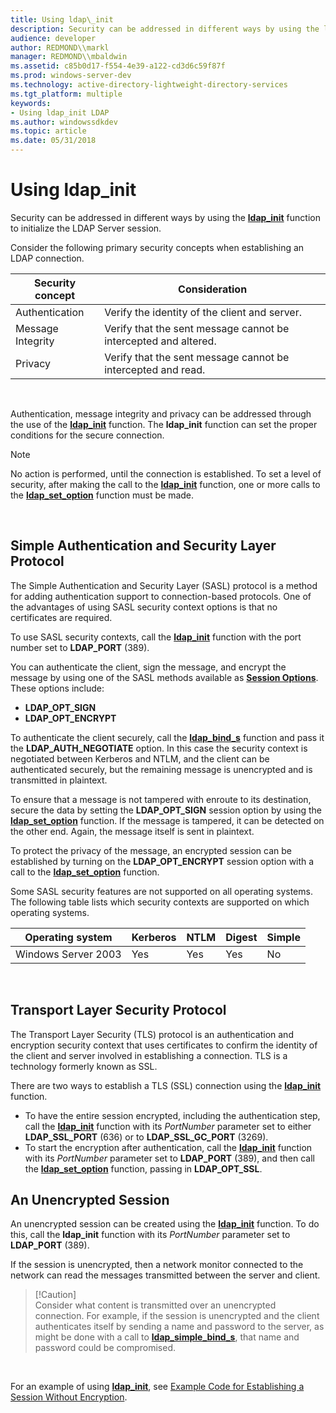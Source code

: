 ```yaml
---
title: Using ldap\_init
description: Security can be addressed in different ways by using the ldap\_init function to initialize the LDAP Server session.
audience: developer
author: REDMOND\\markl
manager: REDMOND\\mbaldwin
ms.assetid: c85b0d17-f554-4e39-a122-cd3d6c59f87f
ms.prod: windows-server-dev
ms.technology: active-directory-lightweight-directory-services
ms.tgt_platform: multiple
keywords:
- Using ldap_init LDAP
ms.author: windowssdkdev
ms.topic: article
ms.date: 05/31/2018
---
```


# Using ldap\_init

Security can be addressed in different ways by using the [**ldap\_init**](/previous-versions/windows/desktop/api/Winldap/nf-winldap-ldap_init) function to initialize the LDAP Server session.

Consider the following primary security concepts when establishing an LDAP connection.



| Security concept  | Consideration                                                   |
|-------------------|-----------------------------------------------------------------|
| Authentication    | Verify the identity of the client and server.                   |
| Message Integrity | Verify that the sent message cannot be intercepted and altered. |
| Privacy           | Verify that the sent message cannot be intercepted and read.    |



 

Authentication, message integrity and privacy can be addressed through the use of the [**ldap\_init**](/previous-versions/windows/desktop/api/Winldap/nf-winldap-ldap_init) function. The **ldap\_init** function can set the proper conditions for the secure connection.

> [!Note]  
> No action is performed, until the connection is established. To set a level of security, after making the call to the [**ldap\_init**](/previous-versions/windows/desktop/api/Winldap/nf-winldap-ldap_init) function, one or more calls to the [**ldap\_set\_option**](/previous-versions/windows/desktop/api/Winldap/nf-winldap-ldap_set_option) function must be made.

 

## Simple Authentication and Security Layer Protocol

The Simple Authentication and Security Layer (SASL) protocol is a method for adding authentication support to connection-based protocols. One of the advantages of using SASL security context options is that no certificates are required.

To use SASL security contexts, call the [**ldap\_init**](/previous-versions/windows/desktop/api/Winldap/nf-winldap-ldap_init) function with the port number set to **LDAP\_PORT** (389).

You can authenticate the client, sign the message, and encrypt the message by using one of the SASL methods available as [**Session Options**](session-options.md). These options include:

-   **LDAP\_OPT\_SIGN**
-   **LDAP\_OPT\_ENCRYPT**

To authenticate the client securely, call the [**ldap\_bind\_s**](/previous-versions/windows/desktop/api/Winldap/nf-winldap-ldap_bind_s) function and pass it the **LDAP\_AUTH\_NEGOTIATE** option. In this case the security context is negotiated between Kerberos and NTLM, and the client can be authenticated securely, but the remaining message is unencrypted and is transmitted in plaintext.

To ensure that a message is not tampered with enroute to its destination, secure the data by setting the **LDAP\_OPT\_SIGN** session option by using the [**ldap\_set\_option**](/previous-versions/windows/desktop/api/Winldap/nf-winldap-ldap_set_option) function. If the message is tampered, it can be detected on the other end. Again, the message itself is sent in plaintext.

To protect the privacy of the message, an encrypted session can be established by turning on the **LDAP\_OPT\_ENCRYPT** session option with a call to the [**ldap\_set\_option**](/previous-versions/windows/desktop/api/Winldap/nf-winldap-ldap_set_option) function.

Some SASL security features are not supported on all operating systems. The following table lists which security contexts are supported on which operating systems.



| Operating system    | Kerberos | NTLM | Digest | Simple |
|---------------------|----------|------|--------|--------|
| Windows Server 2003 | Yes      | Yes  | Yes    | No     |



 

## Transport Layer Security Protocol

The Transport Layer Security (TLS) protocol is an authentication and encryption security context that uses certificates to confirm the identity of the client and server involved in establishing a connection. TLS is a technology formerly known as SSL.

There are two ways to establish a TLS (SSL) connection using the [**ldap\_init**](/previous-versions/windows/desktop/api/Winldap/nf-winldap-ldap_init) function.

-   To have the entire session encrypted, including the authentication step, call the [**ldap\_init**](/previous-versions/windows/desktop/api/Winldap/nf-winldap-ldap_init) function with its *PortNumber* parameter set to either **LDAP\_SSL\_PORT** (636) or to **LDAP\_SSL\_GC\_PORT** (3269).
-   To start the encryption after authentication, call the [**ldap\_init**](/previous-versions/windows/desktop/api/Winldap/nf-winldap-ldap_init) function with its *PortNumber* parameter set to **LDAP\_PORT** (389), and then call the [**ldap\_set\_option**](/previous-versions/windows/desktop/api/Winldap/nf-winldap-ldap_set_option) function, passing in **LDAP\_OPT\_SSL**.

## An Unencrypted Session

An unencrypted session can be created using the [**ldap\_init**](/previous-versions/windows/desktop/api/Winldap/nf-winldap-ldap_init) function. To do this, call the **ldap\_init** function with its *PortNumber* parameter set to **LDAP\_PORT** (389).

If the session is unencrypted, then a network monitor connected to the network can read the messages transmitted between the server and client.

> \[!Caution\]  
> Consider what content is transmitted over an unencrypted connection. For example, if the session is unencrypted and the client authenticates itself by sending a name and password to the server, as might be done with a call to [**ldap\_simple\_bind\_s**](/previous-versions/windows/desktop/api/Winldap/nf-winldap-ldap_simple_bind_s), that name and password could be compromised.

 

For an example of using [**ldap\_init**](/previous-versions/windows/desktop/api/Winldap/nf-winldap-ldap_init), see [Example Code for Establishing a Session Without Encryption](example-code-for-establishing-a-session-without-encryption.md).

 

 




